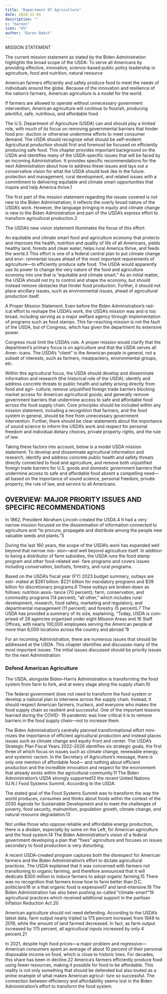```yaml
---
title: "Department Of Agriculture"
date: 2024-11-01
description: ""
c: "maroon"
icon: "US"
author: "Daren Bakst"
---
```




MISSION STATEMENT

The current mission statement as stated by the Biden Administration highlights
the broad scope of the USDA:
To serve all Americans by providing effective, innovative, science-based
public policy leadership in agriculture, food and nutrition, natural resource

American farmers efficiently and safely produce food to meet the needs of individuals around the globe. Because of the innovation and resilience of the nation’s farmers, American agriculture is a model for the world. 

If farmers are allowed to operate without unnecessary government intervention,
American agriculture will continue to flourish, producing plentiful, safe, nutritious,
and affordable food.

The U.S. Department of Agriculture (USDA) can and should play a limited role,
with much of its focus on removing governmental barriers that hinder food pro-
duction or otherwise undermine efforts to meet consumer demand. The USDA
should recognize what should be self-evident: Agricultural production should first
and foremost be focused on efficiently producing safe food.
This chapter provides important background on the USDA and identifies many
of the USDA-specific issues that will be faced by an incoming Administration. It
provides specific recommendations for the next Administration about how to
address these issues and lays out a conservative vision for what the USDA should
look like in the future.
protection and management, rural development, and related issues with a
commitment to delivering equitable and climate smart opportunities that
inspire and help America thrive.1

The first part of the mission statement regarding the issues covered is not new
to the Biden Administration; it reflects the overly broad nature of the USDA’s work.
However, the language bringing in equity and climate change is new to the Biden
Administration and part of the USDA’s express effort to transform agricultural
production.2

The USDA’s new vision statement illuminates the focus of this effort:

An equitable and climate smart food and agriculture economy that protects and
improves the health, nutrition and quality of life of all Americans, yields healthy
land, forests and clean water, helps rural America thrive, and feeds the world.3
This effort is one of a federal central plan to put climate change and envi-
ronmental issues ahead of the most important requirements of agriculture—to
efficiently produce safe food. The USDA would apparently use its power to change
the very nature of the food and agriculture economy into one that is “equitable and
climate smart.” As an initial matter, the USDA should not try to control and shape
the economy, but should instead remove obstacles that hinder food production.
Further, it should not place ancillary issues, such as environmental issues, ahead
of agricultural production itself.

A Proper Mission Statement. Even before the Biden Administration’s rad-
ical effort to reshape the USDA’s work, the USDA’s mission was and is too broad,
including serving as a major welfare agency through implementation of programs
such as food stamps. This far-reaching mission is not the fault of the USDA, but of
Congress, which has given the department its extensive power.

Congress must limit the USDA’s role. A proper mission would clarify that the
department’s primary focus is on agriculture and that the USDA serves all Amer-
icans. The USDA’s “client” is the American people in general, not a subset of
interests, such as farmers, meatpackers, environmental groups, etc.

Within this agricultural focus, the USDA should develop and disseminate information and research (the historical role of the USDA); identify and address concrete threats to public health and safety arising directly from food and agri- culture; remove unjustified foreign trade barriers blocking market access for American agricultural goods; and generally remove government barriers that undermine access to safe and affordable food across the food supply chain. Core principles should be included within any mission statement, including a recognition that farmers, and the food system in general, should be free from unnecessary government intervention. Further, there should be clear statements about the importance of sound science to inform the USDA’s work and respect for personal freedom and individual dietary choices, private property rights, and the rule of law.

Taking these factors into account, below is a model USDA mission statement: To develop and disseminate agricultural information and research, identify and address concrete public health and safety threats directly connected to food and agriculture, and remove both unjustified foreign trade barriers for U.S. goods and domestic government barriers that undermine access to safe and affordable food absent a compelling need—all based on the importance of sound science, personal freedom, private property, the rule of law, and service to all Americans.


## OVERVIEW: MAJOR PRIORITY ISSUES AND SPECIFIC RECOMMENDATIONS

In 1862, President Abraham Lincoln created the USDA.4 It had a very narrow mission focused on the dissemination of information connected to agriculture and “to procure, propagate and distribute among the people new valuable seeds and plants.”5 

During the last 160 years, the scope of the USDA’s work has expanded well beyond that narrow mis- sion—and well beyond agriculture itself. In addition to being a distributor of farm subsidies, the USDA runs the food stamp program and other food-related wel- fare programs and covers issues including conservation, biofuels, forestry, and rural programs.

Based on the USDA’s fiscal year (FY) 2023 budget summary, outlays are esti- mated at $261 billion: $221 billion for mandatory programs and $39 billion for discretionary programs.6 These outlays are broken down as follows: nutrition assis- tance (70 percent); farm, conservation, and commodity programs (14 percent); “all other,” which includes rural development, research, food safety, marketing and regulatory, and departmental management (11 percent); and forestry (5 percent).7 The USDA has provided a summary of its size, explaining, “Today, USDA is com- prised of 29 agencies organized under eight Mission Areas and 16 Staff Offices, with nearly 100,000 employees serving the American people at more than 6,000 locations across the country and abroad.”8

For an incoming Administration, there are numerous issues that should be
addressed at the USDA. This chapter identifies and discusses many of the most
important issues. The initial issues discussed should be priority issues for the next
Administration:


### Defend American Agriculture

The USDA, alongside Biden–Harris Administration is transforming the food system from farm to fork, and at every stage along the supply chain.10

The federal government does not need to transform the food system or develop a national plan to intervene across the supply chain. Instead, it should respect American farmers, truckers, and everyone who makes the food supply chain so resilient and successful. One of the important lessons learned during the COVID- 19 pandemic was how critical it is to remove barriers in the food supply chain—not to increase them.

The Biden Administration’s centrally planned transformational effort mini- mizes the importance of efficient agricultural production and instead places issues such as climate change and equity front and center. The USDA’s Strategic Plan Fiscal Years 2022–2026 identifies six strategic goals, the first three of which focus on issues such as climate change, renewable energy, and systemic racism. In the Secretary of Agriculture’s message, there is only one mention of affordable food— and nothing about efficient production and the incredible innovation and respect for the environment that already exists within the agricultural community.11 The Biden Administration’s USDA strongly supported12 the recent United Nations (U.N.) Food Systems Summit. According to the USDA:

The stated goal of the Food Systems Summit was to transform the way the
world produces, consumes and thinks about foods within the context of the
2030 Agenda for Sustainable Development and to meet the challenges of
poverty, food security, malnutrition, population growth, climate change, and
natural resource degradation.13

Not unlike those who oppose reliable and affordable energy production, there
is a disdain, especially by some on the Left, for American agriculture and the food
system.14 The Biden Administration’s vision of a federal government developing
a plan that “fixes” agriculture and focuses on issues secondary to food production
is very disturbing.

A recent USDA-created program captures both the disrespect for American
farmers and the Biden Administration’s effort to dictate agricultural practices.
The USDA explained that it was concerned with farmers not transitioning to
organic farming, and therefore announced that it will dedicate $300 million to induce farmers to adopt organic farming.15 There was no recognition that farmers
know how to farm better than D.C. politicians16 or a that organic food is expensive17
and land-intensive.18 The Biden Administration has also been pushing so-called
“climate-smart”19 agricultural practices which received additional support in the
partisan Inflation Reduction Act.20

American agriculture should not need defending. According to the USDA’s latest
data, farm output nearly tripled (a 175 percent increase) from 1948 to 2019, while
the amount of land farmed decreased. In fact, as farm output increased by 175
percent, all agricultural inputs increased by only 4 percent.21

In 2021, despite high food prices—a major problem and regressive—American consumers spent an average of about 10 percent of their personal disposable income on food, which is close to historic lows. For decades, this share has been in
decline.22 America’s farmers efficiently produce food using fewer resources, making
it possible for food to be affordable. This reality is not only something that should
be defended but also touted as a prime example of what makes American agricul-
ture so successful. The connection between efficiency and affordability seems lost
in the Biden Administration’s effort to transform the food system.

